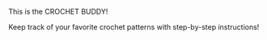 This is the CROCHET BUDDY!

Keep track of your favorite crochet patterns with step-by-step instructions!
